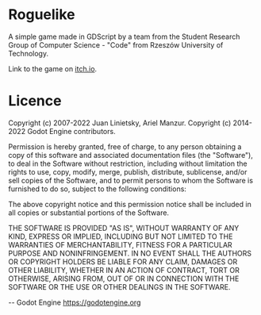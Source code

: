 # Roguelike
A simple game made in GDScript by a team from the Student Research Group of Computer Science - "Code" from Rzeszów University of Technology.

Link to the game on [itch.io](https://cybercheese69.itch.io/roguelike).

# Licence
Copyright (c) 2007-2022 Juan Linietsky, Ariel Manzur.
Copyright (c) 2014-2022 Godot Engine contributors.

Permission is hereby granted, free of charge, to any person obtaining a copy
of this software and associated documentation files (the "Software"), to deal
in the Software without restriction, including without limitation the rights
to use, copy, modify, merge, publish, distribute, sublicense, and/or sell
copies of the Software, and to permit persons to whom the Software is
furnished to do so, subject to the following conditions:

The above copyright notice and this permission notice shall be included in all
copies or substantial portions of the Software.

THE SOFTWARE IS PROVIDED "AS IS", WITHOUT WARRANTY OF ANY KIND, EXPRESS OR
IMPLIED, INCLUDING BUT NOT LIMITED TO THE WARRANTIES OF MERCHANTABILITY,
FITNESS FOR A PARTICULAR PURPOSE AND NONINFRINGEMENT. IN NO EVENT SHALL THE
AUTHORS OR COPYRIGHT HOLDERS BE LIABLE FOR ANY CLAIM, DAMAGES OR OTHER
LIABILITY, WHETHER IN AN ACTION OF CONTRACT, TORT OR OTHERWISE, ARISING FROM,
OUT OF OR IN CONNECTION WITH THE SOFTWARE OR THE USE OR OTHER DEALINGS IN THE
SOFTWARE.

-- Godot Engine <https://godotengine.org>
